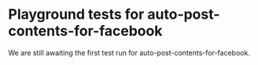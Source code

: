 # Playground tests for auto-post-contents-for-facebook
We are still awaiting the first test run for auto-post-contents-for-facebook.
